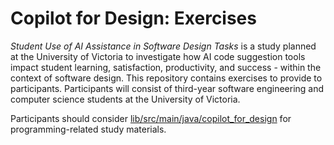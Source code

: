 # Copilot for Design: Exercises

*Student Use of AI Assistance in Software Design Tasks* is a study planned at the University of Victoria to investigate
how AI code suggestion tools impact student learning, satisfaction, productivity, and success - within the context of
software design. This repository contains exercises to provide to participants. Participants will consist of third-year
software engineering and computer science students at the University of Victoria.

Participants should consider [lib/src/main/java/copilot_for_design](lib/src/main/java/copilot_for_design) for programming-related study materials.